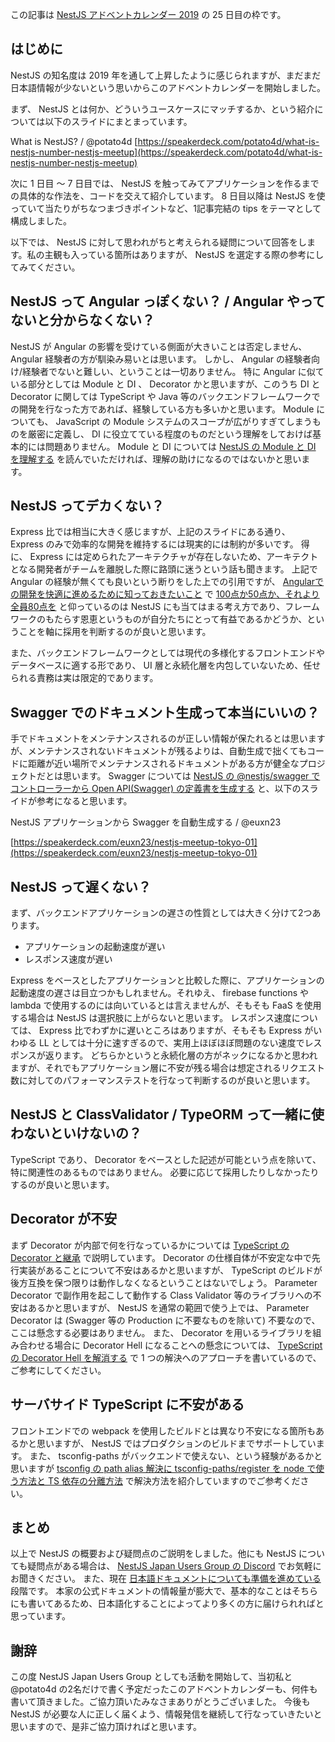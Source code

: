この記事は [NestJS アドベントカレンダー 2019](https://qiita.com/advent-calendar/2019/nestjs) の 25 日目の枠です。

## はじめに

NestJS の知名度は 2019 年を通して上昇したように感じられますが、まだまだ日本語情報が少ないという思いからこのアドベントカレンダーを開始しました。

まず、 NestJS とは何か、どういうユースケースにマッチするか、という紹介については以下のスライドにまとまっています。

What is NestJS? / @potato4d
[https://speakerdeck.com/potato4d/what-is-nestjs-number-nestjs-meetup](https://speakerdeck.com/potato4d/what-is-nestjs-number-nestjs-meetup)

次に 1 日目 〜 7 日目では、 NestJS を触ってみてアプリケーションを作るまでの具体的な作法を、コードを交えて紹介しています。
8 日目以降は NestJS を使っていて当たりがちなつまづきポイントなど、1記事完結の tips をテーマとして構成しました。

以下では、 NestJS に対して思われがちと考えられる疑問について回答をします。私の主観も入っている箇所はありますが、 NestJS を選定する際の参考にしてみてください。

## NestJS って Angular っぽくない？ / Angular やってないと分からなくない？

NestJS が Angular の影響を受けている側面が大きいことは否定しません、 Angular 経験者の方が馴染み易いとは思います。
しかし、 Angular の経験者向け/経験者でないと難しい、ということは一切ありません。
特に Angular に似ている部分としては Module と DI 、 Decorator かと思いますが、このうち DI と Decorator に関しては TypeScript や Java 等のバックエンドフレームワークでの開発を行なった方であれば、経験している方も多いかと思います。
Module についても、 JavaScript の Module システムのスコープが広がりすぎてしまうものを厳密に定義し、 DI に役立てている程度のものだという理解をしておけば基本的には問題ありません。
Module と DI については [NestJS の Module と DI を理解する](https://qiita.com/euxn23/items/acce35485feed5badf4b) を読んでいただければ、理解の助けになるのではないかと思います。

## NestJS ってデカくない？

Express 比では相当に大きく感じますが、上記のスライドにある通り、 Express のみで効率的な開発を維持するには現実的には制約が多いです。
得に、 Express には定められたアーキテクチャが存在しないため、アーキテクトとなる開発者がチームを離脱した際に路頭に迷うという話も聞きます。
上記で Angular の経験が無くても良いという断りをした上での引用ですが、 [Angularでの開発を快適に進めるために知っておきたいこと](https://qiita.com/okunokentaro/items/503ab7a4c7601b564de0) で [100点か50点か、それより全員80点を](https://qiita.com/okunokentaro/items/503ab7a4c7601b564de0#100%E7%82%B9%E3%81%8B50%E7%82%B9%E3%81%8B%E3%81%9D%E3%82%8C%E3%82%88%E3%82%8A%E5%85%A8%E5%93%A180%E7%82%B9%E3%82%92) と仰っているのは NestJS にも当てはまる考え方であり、フレームワークのもたらす恩恵というものが自分たちにとって有益であるかどうか、ということを軸に採用を判断するのが良いと思います。

また、バックエンドフレームワークとしては現代の多様化するフロントエンドやデータベースに適する形であり、 UI 層と永続化層を内包していないため、任せられる責務は実は限定的であります。

## Swagger でのドキュメント生成って本当にいいの？

手でドキュメントをメンテナンスされるのが正しい情報が保たれるとは思いますが、メンテナンスされないドキュメントが残るよりは、自動生成で拙くてもコードに距離が近い場所でメンテナンスされるドキュメントがある方が健全なプロジェクトだとは思います。
Swagger については [NestJS の @nestjs/swagger でコントローラーから Open API(Swagger) の定義書を生成する](https://qiita.com/odanado/items/60456ab3388f834dc9ca) と、以下のスライドが参考になると思います。

NestJS アプリケーションから Swagger を自動生成する / @euxn23

[https://speakerdeck.com/euxn23/nestjs-meetup-tokyo-01](https://speakerdeck.com/euxn23/nestjs-meetup-tokyo-01)

## NestJS って遅くない？

まず、バックエンドアプリケーションの遅さの性質としては大きく分けて2つあります。


- アプリケーションの起動速度が遅い
- レスポンス速度が遅い

Express をベースとしたアプリケーションと比較した際に、アプリケーションの起動速度の遅さは目立つかもしれません。それゆえ、 firebase functions や lambda で使用するのには向いているとは言えませんが、そもそも FaaS を使用する場合は NestJS は選択肢に上がらないと思います。
レスポンス速度については、 Express 比でわずかに遅いところはありますが、そもそも Express がいわゆる LL としては十分に速すぎるので、実用上ほぼほぼ問題のない速度でレスポンスが返ります。
どちらかというと永続化層の方がネックになるかと思われますが、それでもアプリケーション層に不安が残る場合は想定されるリクエスト数に対してのパフォーマンステストを行なって判断するのが良いと思います。

## NestJS と ClassValidator / TypeORM って一緒に使わないといけないの？

TypeScript であり、 Decorator をベースとした記述が可能という点を除いて、特に関連性のあるものではありません。
必要に応じて採用したりしなかったりするのが良いと思います。

## Decorator が不安

まず Decorator が内部で何を行なっているかについては [TypeScript の Decorator と継承](https://qiita.com/euxn23/items/987f359eeb6a6bd45fad) で説明しています。
Decorator の仕様自体が不安定な中で先行実装があることについて不安はあるかと思いますが、 TypeScript のビルドが後方互換を保つ限りは動作しなくなるということはないでしょう。
Parameter Decorator で副作用を起こして動作する Class Validator 等のライブラリへの不安はあるかと思いますが、 NestJS を通常の範囲で使う上では、 Parameter Decorator は (Swagger 等の Production に不要なものを除いて) 不要なので、ここは懸念する必要はありません。
また、 Decorator を用いるライブラリを組み合わせる場合に Decorator Hell になることへの懸念については、 [TypeScript の Decorator Hell を解消する](https://qiita.com/euxn23/items/f018574e0594b0b6c943) で 1 つの解決へのアプローチを書いているので、ご参考にしてください。

## サーバサイド TypeScript に不安がある

フロントエンドでの webpack を使用したビルドとは異なり不安になる箇所もあるかと思いますが、 NestJS ではプロダクションのビルドまでサポートしています。
また、 tsconfig-paths がバックエンドで使えない、という経験があるかと思いますが [tsconfig の path alias 解決に tsconfig-paths/register を node で使う方法と TS 依存の分離方法](https://qiita.com/euxn23/items/bf462b2fb8e2ce1f203c) で解決方法を紹介していますのでご参考ください。

## まとめ

以上で NestJS の概要および疑問点のご説明をしました。他にも NestJS についても疑問点がある場合は、 [NestJS Japan Users Group の Discord](https://discord.gg/nB9MadZ) でお気軽にお聞きください。
また、現在 [日本語ドキュメントについても準備を進めている](https://gist.github.com/potato4d/1d12ca8aa9f1d51cee9aeb35b6be062d)段階です。
本家の公式ドキュメントの情報量が膨大で、基本的なことはそちらにも書いてあるため、日本語化することによってより多くの方に届けられればと思っています。


## 謝辞

この度 NestJS Japan Users Group としても活動を開始して、当初私と @potato4d の2名だけで書く予定だったこのアドベントカレンダーも、何件も書いて頂きました。ご協力頂いたみなさまありがとうございました。
今後も NestJS が必要な人に正しく届くよう、情報発信を継続して行なっていきたいと思いますので、是非ご協力頂ければと思います。

